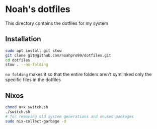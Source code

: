 # Noah's dotfiles

This directory contains the dotfiles for my system

## Installation

```bash
sudo apt install git stow
git clone git@github.com/noahpro99/dotfiles.git
cd dotfiles
stow . --no-folding
```

`no folding` makes it so that the entire folders aren't symlinked only the specific files in the dotfiles

## Nixos

```bash
chmod u+x switch.sh
./switch.sh
# for removing old system generations and unused packages
sudo nix-collect-garbage -d
```
